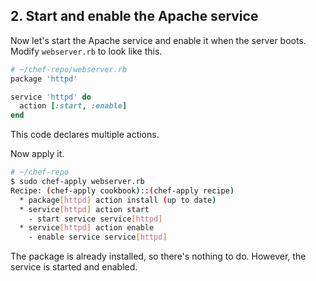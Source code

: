 ## 2. Start and enable the Apache service

Now let's start the Apache service and enable it when the server boots. Modify <code class="file-path">webserver.rb</code> to look like this.

```ruby
# ~/chef-repo/webserver.rb
package 'httpd'

service 'httpd' do
  action [:start, :enable]
end
```

This code declares multiple actions.

Now apply it.

```bash
# ~/chef-repo
$ sudo chef-apply webserver.rb
Recipe: (chef-apply cookbook)::(chef-apply recipe)
  * package[httpd] action install (up to date)
  * service[httpd] action start
    - start service service[httpd]
  * service[httpd] action enable
    - enable service service[httpd]
```

The package is already installed, so there's nothing to do. However, the service is started and enabled.
